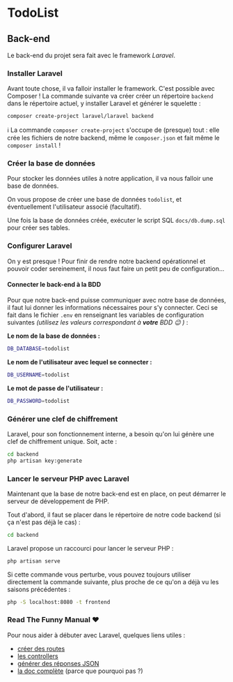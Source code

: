 # TodoList

## Back-end

Le back-end du projet sera fait avec le framework _Laravel_.

### Installer Laravel

Avant toute chose, il va falloir installer le framework. C'est possible avec Composer ! La commande suivante va créer créer un répertoire `backend` dans le répertoire actuel, y installer Laravel et générer le squelette :

```bash
composer create-project laravel/laravel backend
```

:information_source: La commande `composer create-project` s'occupe de (presque) tout : elle crée les fichiers de notre backend, même le `composer.json` et fait même le `composer install` !

### Créer la base de données

Pour stocker les données utiles à notre application, il va nous falloir une base de données.

On vous propose de créer une base de données `todolist`, et éventuellement l'utilisateur associé (facultatif).

Une fois la base de données créée, exécuter le script SQL `docs/db.dump.sql` pour créer ses tables.

### Configurer Laravel

On y est presque ! Pour finir de rendre notre backend opérationnel et pouvoir coder sereinement, il nous faut faire un petit peu de configuration&hellip;

#### Connecter le back-end à la BDD

Pour que notre back-end puisse communiquer avec notre base de données, il faut lui donner les informations nécessaires pour s'y connecter. Ceci se fait dans le fichier `.env` en renseignant les variables de configuration suivantes *(utilisez les valeurs correspondant à **votre** BDD :wink: )* :

**Le nom de la base de données :**

```bash
DB_DATABASE=todolist
```

**Le nom de l'utilisateur avec lequel se connecter :**

```bash
DB_USERNAME=todolist
```

**Le mot de passe de l'utilisateur :**

```bash
DB_PASSWORD=todolist
```

### Générer une clef de chiffrement 

Laravel, pour son fonctionnement interne, a besoin qu'on lui génère une clef de chiffrement unique. Soit, acte : 

```bash
cd backend
php artisan key:generate
```

### Lancer le serveur PHP avec Laravel

Maintenant que la base de notre back-end est en place, on peut démarrer le serveur de développement de PHP.

Tout d'abord, il faut se placer dans le répertoire de notre code backend (si ça n'est pas déjà le cas) :

```bash
cd backend
```

Laravel propose un raccourci pour lancer le serveur PHP :

```bash
php artisan serve
```

Si cette commande vous perturbe, vous pouvez toujours utiliser directement la commande suivante, plus proche de ce qu'on a déjà vu les saisons précédentes :

```bash
php -S localhost:8080 -t frontend
```

### Read The Funny Manual :heart:

Pour nous aider à débuter avec Laravel, quelques liens utiles :

- [créer des routes](https://laravel.com/docs/8.x/routing)
- [les controllers](https://laravel.com/docs/8.x/controllers)
- [générer des réponses JSON](https://laravel.com/docs/8.x/responses#json-responses)
- [la doc complète](https://laravel.com/docs/8.x) (parce que pourquoi pas ?)